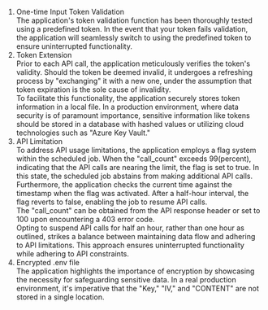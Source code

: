 1. One-time Input Token Validation<br>
   The application's token validation function has been thoroughly tested using a predefined token. In the event that your token
   fails validation, the application will seamlessly switch to using the predefined token to ensure uninterrupted functionality.
   <br>
2. Token Extension<br>
   Prior to each API call, the application meticulously verifies the token's validity. Should the token be deemed invalid, it
   undergoes a refreshing process by "exchanging" it with a new one, under the assumption that token expiration is the sole
   cause of invalidity.<br>
   To facilitate this functionality, the application securely stores token information in a local file. In a production
   environment, where data security is of paramount importance, sensitive information like tokens should be stored
   in a database with hashed values or utilizing cloud technologies such as "Azure Key Vault."<br>
3. API Limitation<br>
   To address API usage limitations, the application employs a flag system within the scheduled job. When the "call_count"
   exceeds 99(percent), indicating that the API calls are nearing the limit, the flag is set to true. In this state, the
   scheduled job
   abstains from making additional API calls. Furthermore, the application checks the current time against the timestamp when
   the flag was activated. After a half-hour interval, the flag reverts to false, enabling the job to resume API calls.<br>
   The "call_count" can be obtained from the API response header or set to 100 upon encountering a 403 error code.<br>
   Opting to suspend API calls for half an hour, rather than one hour as outlined, strikes a balance between maintaining data
   flow and adhering to API limitations. This approach ensures uninterrupted functionality while adhering to API constraints.
4. Encrypted .env file<br>
   The application highlights the importance of encryption by showcasing the necessity for safeguarding sensitive data. In a
   real production environment, it's imperative that the "Key," "IV," and "CONTENT" are not stored in a single location. 
    